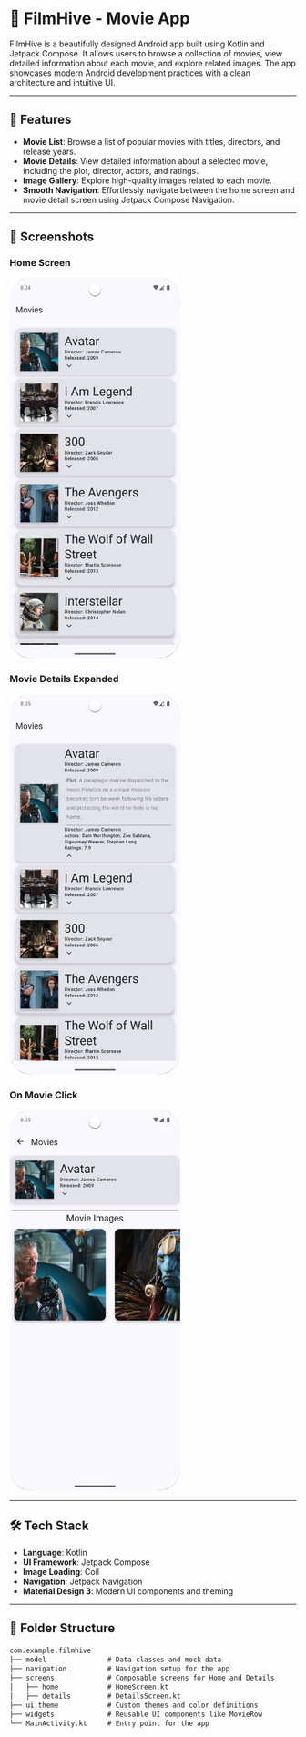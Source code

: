 # 🎥 FilmHive - Movie App

FilmHive is a beautifully designed Android app built using Kotlin and Jetpack Compose. It allows users to browse a collection of movies, view detailed information about each movie, and explore related images. The app showcases modern Android development practices with a clean architecture and intuitive UI.

---

## 🚀 Features

- **Movie List**: Browse a list of popular movies with titles, directors, and release years.
- **Movie Details**: View detailed information about a selected movie, including the plot, director, actors, and ratings.
- **Image Gallery**: Explore high-quality images related to each movie.
- **Smooth Navigation**: Effortlessly navigate between the home screen and movie detail screen using Jetpack Compose Navigation.

---

## 📸 Screenshots

### Home Screen
<img src="screenshots/HomeScreen.png" alt="Home Screen" width="300"/>

### Movie Details Expanded
<img src="screenshots/MovieDetailsButton.png" alt="Home Screen" width="300"/>

### On Movie Click
<img src="screenshots/OnMovieClick.png" alt="Home Screen" width="300"/>

---

## 🛠️ Tech Stack

- **Language**: Kotlin
- **UI Framework**: Jetpack Compose
- **Image Loading**: Coil
- **Navigation**: Jetpack Navigation
- **Material Design 3**: Modern UI components and theming

---

## 📂 Folder Structure

```plaintext
com.example.filmhive
├── model               # Data classes and mock data
├── navigation          # Navigation setup for the app
├── screens             # Composable screens for Home and Details
│   ├── home            # HomeScreen.kt
│   ├── details         # DetailsScreen.kt
├── ui.theme            # Custom themes and color definitions
├── widgets             # Reusable UI components like MovieRow
└── MainActivity.kt     # Entry point for the app
